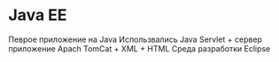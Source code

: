 # Java EE
Певрое приложение на Java
Использвались Java Servlet + сервер приложение Apach TomCat + XML + HTML 
Среда разработки Eclipse
